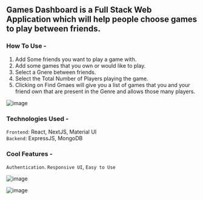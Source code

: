 ## Games Dashboard is a Full Stack Web Application which will help people choose games to play between friends.

### How To Use -
1. Add Some friends you want to play a game with.
2. Add some games that you own or would like to play.
3. Select a Gnere between friends.
4. Select the Total Number of Players playing the game.
5. Clicking on Find Gmaes will give you a list of games that you and your friend own that are present in the Genre and allows those many players.

![image](https://user-images.githubusercontent.com/55306116/188905579-b11e4fd1-5a4a-49cb-b736-e38126352bda.png)


### Technologies Used - 

``Frontend``: React, NextJS, Material UI\
``Backend``: ExpressJS, MongoDB

### Cool Features - 
```Authentication```. ```Responsive UI```, ```Easy to Use```

![image](https://user-images.githubusercontent.com/55306116/188905764-ca99e259-16c3-4a91-a6ce-b23663ecb744.png)

![image](https://user-images.githubusercontent.com/55306116/188904019-ff2473e0-3e6e-4d30-8eb6-7896f0bbd3d8.png)



